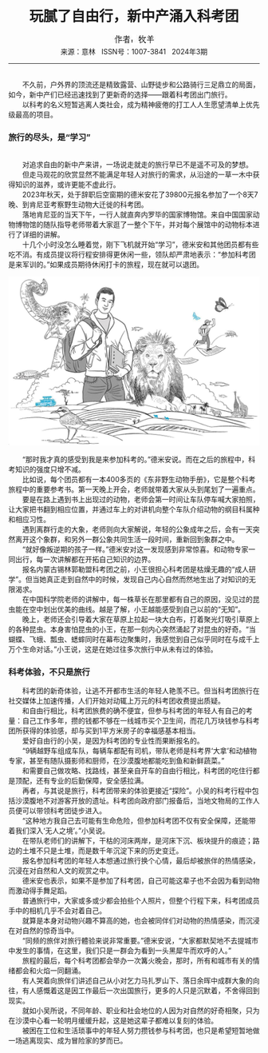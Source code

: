 # <center>玩腻了自由行，新中产涌入科考团</center>

<div align=center><img src="https://raw.githubusercontent.com/leaguecn/magazines/main/img_authors/%25d7%25f7%25d5%25df%25a3%25ba%25c4%25c1%25d1%25f2.jpg"></div>

<center>来源：意林   ISSN号：1007-3841   2024年3期</center>

* * *

<br>　　不久前，户外界的顶流还是精致露营、山野徒步和公路骑行三足鼎立的局面，如今，新中产们已经迅速找到了更新奇的选择——跟着科考团出门旅行。  
　　以科考的名义短暂逃离人类社会，成为精神疲倦的打工人人生愿望清单上优先级最高的项目。

### 旅行的尽头，是“学习”

  
<br>　　对追求自由的新中产来讲，一场说走就走的旅行早已不是遥不可及的梦想。  
　　但走马观花的欣赏显然不能满足年轻人对旅行的需求，从沿途的一草一木中获得知识的滋养，或许更能不虚此行。  
　　2023年秋天，处于辞职后空窗期的德米安花了39800元报名参加了一个8天7晚、到肯尼亚考察野生动物大迁徙的科考团。  
　　落地肯尼亚的当天下午，一行人就直奔内罗毕的国家博物馆。来自中国国家动物博物馆的随队指导老师带着大家逛了一整个下午，并对每个展馆中的动物标本进行了详细的讲解。  
　　十几个小时没怎么睡着觉，刚下飞机就开始“学习”，德米安和其他团员都有些吃不消。有成员提议将行程安排得更休闲一些，领队却严肃地表示：“参加科考团是来军训的。”如果成员期待休闲打卡的旅程，现在就可以退团。

![](https://raw.githubusercontent.com/leaguecn/magazines/main/img/yili20240323-1-l.jpg)

  
　　“那时我才真的感受到我是来参加科考的。”德米安说。而在之后的旅程中，科考知识的强度只增不减。  
　　比如说，每个团员都有一本400多页的《东非野生动物手册》，它是整个科考旅程中的重要参考书。第一天晚上开会，老师就带着大家从头到尾划了一遍重点。  
　　要是在路上遇到书上出现过的动物，老师会第一时间让车队停车喊大家拍照，让大家把书翻到相应位置，并通过车上的对讲机向整个车队介绍动物的纲目科属种和相应习性。  
　　遇到离群行走的大象，老师则向大家解说，年轻的公象成年之后，会有一天突然离开这个象群，和另外一群公象共同生活一段时间，重新回到象群之中。  
　　“就好像叛逆期的孩子一样。”德米安对这一发现感到非常惊喜。和动物专家一同出行，每一次讲解都在开拓自己知识的边界。  
　　报名内蒙古锡林郭勒盟科考团之前，小王很担心科考团是枯燥无趣的“成人研学”。但当她真正走到自然中的时候，发现自己内心自然而然地生出了对知识的无限渴求。  
　　在中国科学院老师的讲解中，每一株草长在那里都有自己的原因，没见过的昆虫能在空中划出优美的曲线。越是了解，小王越能感受到自己以前的“无知”。  
　　晚上，老师还会引导着大家在草原上拉起一块大白布，打着聚光灯吸引草原上的各种昆虫。本身害怕昆虫的小王，在那一刻内心突然涌起了对昆虫的好奇。“当蝴蝶、飞蛾、瓢虫、蟋蟀同时在幕布边聚集时，我感觉到自己似乎同时在与成千上万个生命对话。”小王说，这是在她过往多次旅行中从未有过的体验。

### 科考体验，不只是旅行

  
　　科考团的新奇体验，让逃不开都市生活的年轻人艳羡不已。但当科考团旅行在社交媒体上加速传播，人们开始对动辄上万元的科考团收费提出质疑。  
　　和自由行相比，科考团旅费的确不便宜，但参与科考团的年轻人有自己的考量：自己工作多年，攒的钱都不够在一线城市买个卫生间，而花几万块钱参与科考团所获得的体验感，却与买到1平方米房子的幸福感基本相当。  
　　爱好自由行的小吴，是因为科考团的专业性而果断报名的。  
　　“9辆越野车组成车队，每辆车都配有司机，带队老师是科考界‘大拿’和动植物专家，甚至有随队摄影师和厨师，在沙漠腹地都能吃到鱼和新鲜蔬菜。”  
　　和需要自己做攻略、找路线，甚至亲自开车的自由行相比，科考团的吃住行都是顶配，还有专业的后勤保障，安全感拉满。  
　　再者，与其说是旅行，科考团带来的体验更接近“探险”。小吴的科考行程中包括沙漠腹地不对游客开放的遗址。科考团向政府部门报备后，当地文物局的工作人员便可以带领科考团徒步进入。  
　　“这种地方我自己去可能有生命危险，但参加科考团不仅有安全保障，还能带着我们深入‘无人之境’。”小吴说。  
　　在带队老师们的讲解下，干枯的河床两岸，是河床下沉、板块提升的痕迹；路边的土堆不只是土堆，而是数千年沉淀下来的历史变迁。  
　　报名参加科考团的年轻人本想通过旅行换个心情，最后却被旅伴的热情感染，沉浸在对自然和人文的观赏之中。  
　　德米安也表示，如果不是参加了科考团，自己可能这辈子也不会因为看到动物而激动得手舞足蹈。  
　　普通旅行中，大家或多或少都会拍些个人照片，但整个行程下来，科考团成员手中的相机几乎不会对着自己。  
　　就算是本身对动物兴趣不算高的她，也会被同伴们对动物的热情感染，而沉浸在对自然的惊奇当中。  
　　“同频的旅伴对旅行體验来说非常重要。”德米安说，“大家都默契地不去提城市中发生的事情，在这里，我们只是一群会为看到一头黑犀牛而欢呼的人。”  
　　旅程的最后，每个科考团都会举办一次篝火晚会，那时，所有和城市有关的情绪都会和火焰一同翻涌。  
　　有人哭着向旅伴们讲述自己从小对乞力马扎罗山下、落日余晖中成群大象的向往，有人感慨着这是因工作最后一次出国旅行，更多的人只是沉默着，不舍得回到现实。  
　　就如小吴所说，不同年龄、职业和社会地位的人因为对自然的好奇相聚，只为在沙漠中心看一轮明月缓缓升起，这是她这辈子都难以复刻的体验。  
　　被困在工位和生活琐事中的年轻人努力攒钱参与科考团，也只是希望短暂地做一场逃离现实、成为冒险家的梦而已。

